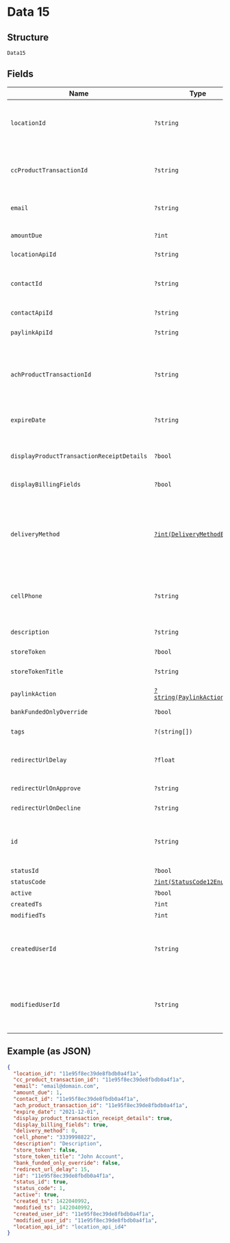 
# Data 15

## Structure

`Data15`

## Fields

| Name | Type | Tags | Description | Getter | Setter |
|  --- | --- | --- | --- | --- | --- |
| `locationId` | `?string` | Optional | Location ID<br>**Constraints**: *Pattern*: `^(([0-9a-fA-F\-]{24,36})\|(([0-9a-fA-F]{8})-(([0-9a-fA-F]{4}\-){3})([0-9a-fA-F]{12})))$` | getLocationId(): ?string | setLocationId(?string locationId): void |
| `ccProductTransactionId` | `?string` | Optional | cc_product_transaction_id<br>**Constraints**: *Pattern*: `^(([0-9a-fA-F\-]{24,36})\|(([0-9a-fA-F]{8})-(([0-9a-fA-F]{4}\-){3})([0-9a-fA-F]{12})))$` | getCcProductTransactionId(): ?string | setCcProductTransactionId(?string ccProductTransactionId): void |
| `email` | `?string` | Optional | Email<br>**Constraints**: *Maximum Length*: `128` | getEmail(): ?string | setEmail(?string email): void |
| `amountDue` | `?int` | Optional | Amount Due<br>**Constraints**: `>= 1`, `<= 999999999` | getAmountDue(): ?int | setAmountDue(?int amountDue): void |
| `locationApiId` | `?string` | Optional | Location Api Id | getLocationApiId(): ?string | setLocationApiId(?string locationApiId): void |
| `contactId` | `?string` | Optional | Contact Id<br>**Constraints**: *Pattern*: `^(([0-9a-fA-F\-]{24,36})\|(([0-9a-fA-F]{8})-(([0-9a-fA-F]{4}\-){3})([0-9a-fA-F]{12})))$` | getContactId(): ?string | setContactId(?string contactId): void |
| `contactApiId` | `?string` | Optional | Contact Api Id | getContactApiId(): ?string | setContactApiId(?string contactApiId): void |
| `paylinkApiId` | `?string` | Optional | Paylinke Api Id<br>**Constraints**: *Maximum Length*: `64` | getPaylinkApiId(): ?string | setPaylinkApiId(?string paylinkApiId): void |
| `achProductTransactionId` | `?string` | Optional | Ach Product Transaction Id<br>**Constraints**: *Pattern*: `^(([0-9a-fA-F\-]{24,36})\|(([0-9a-fA-F]{8})-(([0-9a-fA-F]{4}\-){3})([0-9a-fA-F]{12})))$` | getAchProductTransactionId(): ?string | setAchProductTransactionId(?string achProductTransactionId): void |
| `expireDate` | `?string` | Optional | Expire Date<br>**Constraints**: *Maximum Length*: `10`, *Pattern*: `^[\d]{4}-[\d]{2}-[\d]{2}$` | getExpireDate(): ?string | setExpireDate(?string expireDate): void |
| `displayProductTransactionReceiptDetails` | `?bool` | Optional | Display Product Transaction Receipt Details | getDisplayProductTransactionReceiptDetails(): ?bool | setDisplayProductTransactionReceiptDetails(?bool displayProductTransactionReceiptDetails): void |
| `displayBillingFields` | `?bool` | Optional | Display Billing Fields | getDisplayBillingFields(): ?bool | setDisplayBillingFields(?bool displayBillingFields): void |
| `deliveryMethod` | [`?int(DeliveryMethodEnum)`](../../doc/models/delivery-method-enum.md) | Optional | Delivery Method<br><br>> 0 - Do not send<br>> <br>> 1 - Email<br>> <br>> 2 - SMS<br>> <br>> 3 - Both | getDeliveryMethod(): ?int | setDeliveryMethod(?int deliveryMethod): void |
| `cellPhone` | `?string` | Optional | Cell Phone<br>**Constraints**: *Minimum Length*: `10`, *Maximum Length*: `10`, *Pattern*: `^\d{10}$` | getCellPhone(): ?string | setCellPhone(?string cellPhone): void |
| `description` | `?string` | Optional | Description<br>**Constraints**: *Maximum Length*: `64` | getDescription(): ?string | setDescription(?string description): void |
| `storeToken` | `?bool` | Optional | Store Token | getStoreToken(): ?bool | setStoreToken(?bool storeToken): void |
| `storeTokenTitle` | `?string` | Optional | Store Token Title<br>**Constraints**: *Maximum Length*: `16` | getStoreTokenTitle(): ?string | setStoreTokenTitle(?string storeTokenTitle): void |
| `paylinkAction` | [`?string(PaylinkActionEnum)`](../../doc/models/paylink-action-enum.md) | Optional | Paylink Action | getPaylinkAction(): ?string | setPaylinkAction(?string paylinkAction): void |
| `bankFundedOnlyOverride` | `?bool` | Optional | Bank Funded Only Override | getBankFundedOnlyOverride(): ?bool | setBankFundedOnlyOverride(?bool bankFundedOnlyOverride): void |
| `tags` | `?(string[])` | Optional | Used to apply tags to a paylink. | getTags(): ?array | setTags(?array tags): void |
| `redirectUrlDelay` | `?float` | Optional | Redirect URL Delay in seconds<br>**Default**: `15`<br>**Constraints**: `<= 15` | getRedirectUrlDelay(): ?float | setRedirectUrlDelay(?float redirectUrlDelay): void |
| `redirectUrlOnApprove` | `?string` | Optional | Redirect URL On Approval | getRedirectUrlOnApprove(): ?string | setRedirectUrlOnApprove(?string redirectUrlOnApprove): void |
| `redirectUrlOnDecline` | `?string` | Optional | Redirect URL On Decline | getRedirectUrlOnDecline(): ?string | setRedirectUrlOnDecline(?string redirectUrlOnDecline): void |
| `id` | `?string` | Optional | Paylink Id<br>**Constraints**: *Pattern*: `^(([0-9a-fA-F\-]{24,36})\|(([0-9a-fA-F]{8})-(([0-9a-fA-F]{4}\-){3})([0-9a-fA-F]{12})))$` | getId(): ?string | setId(?string id): void |
| `statusId` | `?bool` | Optional | (DEPRECATED) Status Id | getStatusId(): ?bool | setStatusId(?bool statusId): void |
| `statusCode` | [`?int(StatusCode12Enum)`](../../doc/models/status-code-12-enum.md) | Optional | Status Code | getStatusCode(): ?int | setStatusCode(?int statusCode): void |
| `active` | `?bool` | Optional | Active | getActive(): ?bool | setActive(?bool active): void |
| `createdTs` | `?int` | Optional | Created Time Stamp | getCreatedTs(): ?int | setCreatedTs(?int createdTs): void |
| `modifiedTs` | `?int` | Optional | Modified Time Stamp | getModifiedTs(): ?int | setModifiedTs(?int modifiedTs): void |
| `createdUserId` | `?string` | Optional | User ID Created the register<br>**Constraints**: *Pattern*: `^(([0-9a-fA-F\-]{24,36})\|(([0-9a-fA-F]{8})-(([0-9a-fA-F]{4}\-){3})([0-9a-fA-F]{12})))$` | getCreatedUserId(): ?string | setCreatedUserId(?string createdUserId): void |
| `modifiedUserId` | `?string` | Optional | Last User ID that updated the register<br>**Constraints**: *Pattern*: `^(([0-9a-fA-F\-]{24,36})\|(([0-9a-fA-F]{8})-(([0-9a-fA-F]{4}\-){3})([0-9a-fA-F]{12})))$` | getModifiedUserId(): ?string | setModifiedUserId(?string modifiedUserId): void |

## Example (as JSON)

```json
{
  "location_id": "11e95f8ec39de8fbdb0a4f1a",
  "cc_product_transaction_id": "11e95f8ec39de8fbdb0a4f1a",
  "email": "email@domain.com",
  "amount_due": 1,
  "contact_id": "11e95f8ec39de8fbdb0a4f1a",
  "ach_product_transaction_id": "11e95f8ec39de8fbdb0a4f1a",
  "expire_date": "2021-12-01",
  "display_product_transaction_receipt_details": true,
  "display_billing_fields": true,
  "delivery_method": 0,
  "cell_phone": "3339998822",
  "description": "Description",
  "store_token": false,
  "store_token_title": "John Account",
  "bank_funded_only_override": false,
  "redirect_url_delay": 15,
  "id": "11e95f8ec39de8fbdb0a4f1a",
  "status_id": true,
  "status_code": 1,
  "active": true,
  "created_ts": 1422040992,
  "modified_ts": 1422040992,
  "created_user_id": "11e95f8ec39de8fbdb0a4f1a",
  "modified_user_id": "11e95f8ec39de8fbdb0a4f1a",
  "location_api_id": "location_api_id4"
}
```

